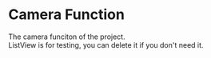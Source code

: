 # Camera Function
The camera funciton of the project.  
ListView is for testing, you can delete it if you don't need it.  
